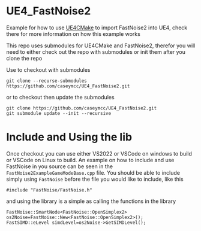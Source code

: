 # UE4_FastNoise2
Example for how to use [UE4CMake](https://github.com/caseymcc/UE4CMake) to import FastNoise2 into UE4, check there for more information on how this example works

This repo uses submodules for UE4CMake and FastNoise2, therefor you will need to either check out the repo with submodules or init them after you clone the repo

Use to checkout with submodules
```
git clone --recurse-submodules https://github.com/caseymcc/UE4_FastNoise2.git
```

or to checkout then update the submodules
```
git clone https://github.com/caseymcc/UE4_FastNoise2.git
git submodule update --init --recursive
```

# Include and Using the lib
Once checkout you can use either VS2022 or VSCode on windows to build or VSCode on Linux to build. An example on how to include and use FastNoise in you source can be seen in the `FastNoise2ExampleGameModeBase.cpp` file. You should be able to include simply using `FastNoise` before the file you would like to include, like this 
```
#include "FastNoise/FastNoise.h"
```
and using the library is a simple as calling the functions in the library
```
FastNoise::SmartNode<FastNoise::OpenSimplex2> os2Noise=FastNoise::New<FastNoise::OpenSimplex2>();
FastSIMD::eLevel simdLevel=os2Noise->GetSIMDLevel();
```